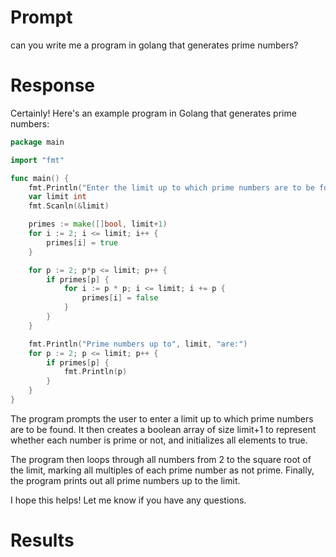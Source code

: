 # Prompt

can you write me a program in golang that generates prime numbers?

# Response

Certainly! Here's an example program in Golang that generates prime numbers:

```go
package main

import "fmt"

func main() {
    fmt.Println("Enter the limit up to which prime numbers are to be found: ")
    var limit int
    fmt.Scanln(&limit)

    primes := make([]bool, limit+1)
    for i := 2; i <= limit; i++ {
        primes[i] = true
    }

    for p := 2; p*p <= limit; p++ {
        if primes[p] {
            for i := p * p; i <= limit; i += p {
                primes[i] = false
            }
        }
    }

    fmt.Println("Prime numbers up to", limit, "are:")
    for p := 2; p <= limit; p++ {
        if primes[p] {
            fmt.Println(p)
        }
    }
}
```

The program prompts the user to enter a limit up to which prime numbers are to be found. It then creates a boolean array of size limit+1 to represent whether each number is prime or not, and initializes all elements to true.

The program then loops through all numbers from 2 to the square root of the limit, marking all multiples of each prime number as not prime. Finally, the program prints out all prime numbers up to the limit.

I hope this helps! Let me know if you have any questions.

# Results
